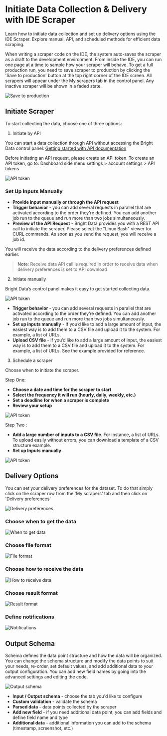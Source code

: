 # Initiate Data Collection & Delivery with IDE Scraper

Learn how to initiate data collection and set up delivery options using the IDE Scraper. Explore manual, API, and scheduled methods for efficient data scraping.

When writing a scraper code on the IDE, the system auto-saves the scraper as a draft to the development environment. From inside the IDE, you can run one page at a time to sample how your scraper will behave. To get a full production run, you need to save scraper to production by clicking the 'Save to production' button at the top right corner of the IDE screen. All scrapers will appear under the My scrapers tab in the control panel. Any inactive scraper will be shown in a faded state.

![Save to production](https://mintlify.s3.us-west-1.amazonaws.com/brightdata/images/scraping-automation/web-scraping-ide/initiate-collection-and-delivery-options/my-scrapers.png)

## Initiate Scraper

To start collecting the data, choose one of three options:

1. Initiate by API

You can start a data collection through API without accessing the Bright Data control panel: [Getting started with API documentation](#)

Before initiating an API request, please create an API token. To create an API token, go to:
Dashboard side menu settings > account settings > API tokens

![API token](https://mintlify.s3.us-west-1.amazonaws.com/brightdata/images/scraping-automation/web-scraping-ide/initiate-collection-and-delivery-options/initiate-manually.png)

### Set Up Inputs Manually

- **Provide input manually or through the API request**
- **Trigger behavior** - you can add several requests in parallel that are activated according to the order they're defined. You can add another job run to the queue and run more than two jobs simultaneously.
- **Preview of the API Request** - Bright Data provides you with a REST API call to initiate the scraper. Please select the "Linux Bash" viewer for CURL commands. As soon as you send the request, you will receive a job id.

You will receive the data according to the delivery preferences defined earlier.

> **Note**: Receive data API call is required in order to receive data when delivery preferences is set to API download



2. Initiate manually

Bright Data’s control panel makes it easy to get started collecting data.

![API token](https://mintlify.s3.us-west-1.amazonaws.com/brightdata/images/scraping-automation/web-scraping-ide/initiate-collection-and-delivery-options/initiate-manually.png)

- **Trigger behavior** - you can add several requests in parallel that are activated according to the order they’re defined. You can add another job run to the queue and run more than two jobs simultaneously.
- **Set up inputs manually** - If you’d like to add a large amount of input, the easiest way is to add them to a CSV file and upload it to the system. For example, a list of URLs.
- **Upload CSV file** - If you’d like to add a large amount of input, the easiest way is to add them to a CSV file and upload it to the system. For example, a list of URLs.
See the example provided for reference.


3. Schedule a scraper

Choose when to initiate the scraper.

Step One:

- **Choose a date and time for the scraper to start**
- **Select the frequency it will run (hourly, daily, weekly, etc.)**
- **Set a deadline for when a scraper is complete**
- **Review your setup**

![API token](https://mintlify.s3.us-west-1.amazonaws.com/brightdata/images/scraping-automation/web-scraping-ide/initiate-collection-and-delivery-options/schedule-configuration.png)

Step Two :

- **Add a large number of inputs to a CSV file**. For instance, a list of URLs. To upload easily without errors, you can download a template of a CSV structure example.
- **Set up Inputs manually**

![API token](https://mintlify.s3.us-west-1.amazonaws.com/brightdata/images/scraping-automation/web-scraping-ide/initiate-collection-and-delivery-options/enter-input.png)



## Delivery Options

You can set your delivery preferences for the dataset. To do that simply click on the scraper row from the 'My scrapers' tab and then click on 'Delivery preferences'

![Delivery preferences](https://mintlify.s3.us-west-1.amazonaws.com/brightdata/images/scraping-automation/web-scraping-ide/initiate-data-collection-delivery/delivery-preferences.png)

### Choose when to get the data

![When to get data](https://mintlify.s3.us-west-1.amazonaws.com/brightdata/images/scraping-automation/web-scraping-ide/initiate-data-collection-delivery/when-to-get-data.png)

### Choose file format

![File format](https://mintlify.s3.us-west-1.amazonaws.com/brightdata/images/scraping-automation/web-scraping-ide/initiate-data-collection-delivery/file-format.png)

### Choose how to receive the data

![How to receive data](https://mintlify.s3.us-west-1.amazonaws.com/brightdata/images/scraping-automation/web-scraping-ide/initiate-data-collection-delivery/how-to-receive-data.png)

### Choose result format

![Result format](https://mintlify.s3.us-west-1.amazonaws.com/brightdata/images/scraping-automation/web-scraping-ide/initiate-data-collection-delivery/result-format.png)

### Define notifications

![Notifications](https://mintlify.s3.us-west-1.amazonaws.com/brightdata/images/scraping-automation/web-scraping-ide/initiate-data-collection-delivery/notifications.png)

## Output Schema

Schema defines the data point structure and how the data will be organized. You can change the schema structure and modify the data points to suit your needs, re-order, set default values, and add additional data to your output configuration. You can add new field names by going into the advanced settings and editing the code.

![Output schema](https://mintlify.s3.us-west-1.amazonaws.com/brightdata/images/scraping-automation/web-scraping-ide/initiate-data-collection-delivery/output-schema.png)

- **Input / Output schema** - choose the tab you'd like to configure
- **Custom validation** - validate the schema
- **Parsed data** - data points collected by the scraper
- **Add new field** - if you need additional data point, you can add fields and define field name and type
- **Additional data** - additional information you can add to the schema (timestamp, screenshot, etc.)
